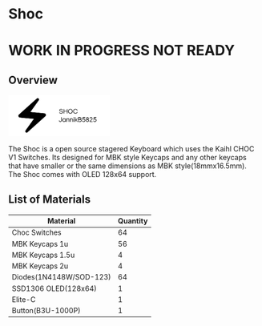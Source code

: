 # Shoc

# WORK IN PROGRESS NOT READY

## Overview

[<img src="assets/Logo.png" width="40%"/>](Logo.png)

The Shoc is a open source stagered Keyboard which uses the Kaihl CHOC V1 Switches.
Its designed for MBK style Keycaps and any other keycaps that have smaller or the same dimensions as MBK style(18mmx16.5mm).
The Shoc comes with OLED 128x64 support.

## List of Materials

| **Material**            | **Quantity** |
|-------------------------|--------------|
| Choc Switches           | 64           |
| MBK Keycaps 1u          | 56           |
| MBK Keycaps 1.5u        | 4            |
| MBK Keycaps 2u          | 4            |
| Diodes(1N4148W/SOD-123) | 64           |
| SSD1306 OLED(128x64)    | 1            |
| Elite-C                 | 1            |
| Button(B3U-1000P)       | 1            |
